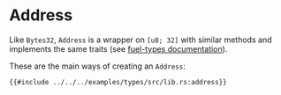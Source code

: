 # Address

Like `Bytes32`, `Address` is a wrapper on `[u8; 32]` with similar methods and implements the same traits (see [fuel-types documentation](https://docs.rs/fuel-types/latest/fuel_types/struct.Address.html)).

These are the main ways of creating an `Address`:

```rust,ignore
{{#include ../../../examples/types/src/lib.rs:address}}
```
